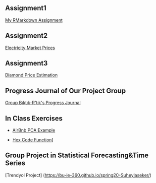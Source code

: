 ## Assignment1
[My RMarkdown Assignment](Assigment1.html) 

## Assignment2
[Electricity Market Prices](Assignment2.html)

## Assignment3
[Diamond Price Estimation](Assignment3.html)

## Progress Journal of Our Project Group
[Group Bıktık-R'tık's Progress Journal](https://pjournal.github.io/boun01g-biktik-r-tik/)

## In Class Exercises
- [AirBnb PCA Example](InClassExercises/AirBnb-PCA.html)

- [Hex Code Function](InClassExercises/HexCode.html)]

## Group Project in Statistical Forecasting&Time Series
[Trendyol Project] (https://bu-ie-360.github.io/spring20-Suheylaseker/)
